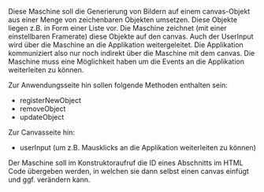 Diese Maschine soll die Generierung von Bildern auf einem canvas-Objekt aus einer Menge von zeichenbaren Objekten umsetzen. Diese Objekte liegen z.B. in Form einer Liste vor. Die Maschine zeichnet (mit einer einstellbaren Framerate) diese Objekte auf den canvas.
Auch der UserInput wird über die Maschine an die Applikation weitergeleitet. Die Applikation kommuniziert also nur noch indirekt über die Maschine mit dem canvas. Die Maschine muss eine Möglichkeit haben um die Events an die Applikation weiterleiten zu können.


Zur Anwendungsseite hin sollen folgende Methoden enthalten sein:
- registerNewObject
- removeObject
- updateObject

Zur Canvasseite hin:
- userInput (um z.B. Mausklicks an die Applikation weiterleiten zu können)

Der Maschine soll im Konstruktoraufruf die ID eines Abschnitts im HTML Code übergeben werden, in welchen sie dann selbst einen canvas einfügt und ggf. verändern kann.
